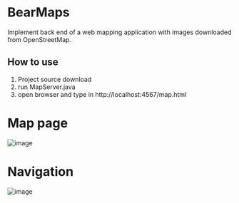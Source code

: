# BearMaps
Implement back end of a web mapping application with images downloaded from OpenStreetMap.

## How to use
1. Project source download
2. run MapServer.java
3. open browser and type in http://localhost:4567/map.html 

# Map page
![image](https://github.com/KaidiZhang/Map/raw/master/images/pic1.PNG)

# Navigation
![image](https://github.com/KaidiZhang/Map/raw/master/images/pic2.PNG)
